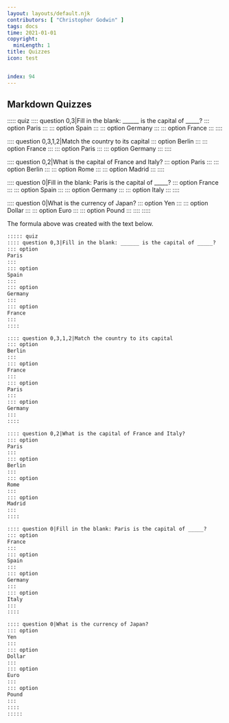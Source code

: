 ```yaml
---
layout: layouts/default.njk
contributors: [ "Christopher Godwin" ]
tags: docs
time: 2021-01-01
copyright:
  minLength: 1
title: Quizzes
icon: test


index: 94
---
```


## Markdown Quizzes

::::: quiz
:::: question 0,3|Fill in the blank: ______ is the capital of _____?
::: option
Paris
:::
::: option
Spain
:::
::: option
Germany
:::
::: option
France
:::
::::

:::: question 0,3,1,2|Match the country to its capital
::: option
Berlin
:::
::: option
France
:::
::: option
Paris
:::
::: option
Germany
:::
::::

:::: question 0,2|What is the capital of France and Italy?
::: option
Paris
:::
::: option
Berlin
:::
::: option
Rome
:::
::: option
Madrid
:::
::::

:::: question 0|Fill in the blank: Paris is the capital of _____?
::: option
France
:::
::: option
Spain
:::
::: option
Germany
:::
::: option
Italy
:::
::::

:::: question 0|What is the currency of Japan?
::: option
Yen
:::
::: option
Dollar
:::
::: option
Euro
:::
::: option
Pound
:::
::::
:::::

The formula above was created with the text below.

```md
::::: quiz
:::: question 0,3|Fill in the blank: ______ is the capital of _____?
::: option
Paris
:::
::: option
Spain
:::
::: option
Germany
:::
::: option
France
:::
::::

:::: question 0,3,1,2|Match the country to its capital
::: option
Berlin
:::
::: option
France
:::
::: option
Paris
:::
::: option
Germany
:::
::::

:::: question 0,2|What is the capital of France and Italy?
::: option
Paris
:::
::: option
Berlin
:::
::: option
Rome
:::
::: option
Madrid
:::
::::

:::: question 0|Fill in the blank: Paris is the capital of _____?
::: option
France
:::
::: option
Spain
:::
::: option
Germany
:::
::: option
Italy
:::
::::

:::: question 0|What is the currency of Japan?
::: option
Yen
:::
::: option
Dollar
:::
::: option
Euro
:::
::: option
Pound
:::
::::
:::::
```